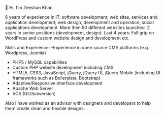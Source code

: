 👋 Hi, I'm Zeeshan Khan

8 years of experience in IT: software development; web sites, services and application development; web design, development and operation, social applications development. More then 50 different websites launched. 2 years in senior positions (development, design). Last 4 years: Full grip on WordPress and custom website design and development etc.

Skills and Experience:
-Experience in open source CMS platforms (e.g. Wordpress, Joomla) 
- PHP5 / MySQL capabilities 
- Custom PHP website development including CMS
- HTML5, CSS3, JavaScript, jQuery, jQuery UI, jQuery Mobile (including UI frameworks such as Boilerplate, Bootstrap) 
- Adaptive/Responsive interface development 
- Apache Web Server 
- VCS (Git/Subversion)

Also i have worked as an advisor with designers and developers to help them create clean and flexible designs.

<!---
DaMeraki/DaMeraki is a ✨ special ✨ repository because its `README.md` (this file) appears on your GitHub profile.
You can click the Preview link to take a look at your changes.
--->
